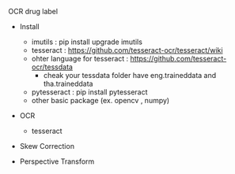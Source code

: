 OCR drug label
- Install
    - imutils : pip install upgrade imutils
    - tesseract : https://github.com/tesseract-ocr/tesseract/wiki
    - ohter language for tesseract : https://github.com/tesseract-ocr/tessdata
        - cheak your tessdata folder have eng.traineddata and tha.traineddata
    - pytesseract : pip install pytesseract
    - other basic package (ex. opencv , numpy)

- OCR
    - tesseract
- Skew Correction
- Perspective Transform
